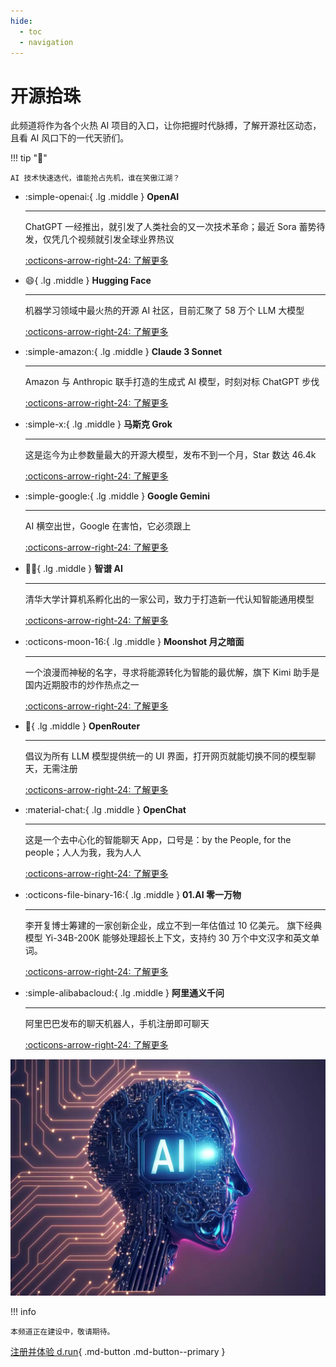 ```yaml
---
hide:
  - toc
  - navigation
---
```


# 开源拾珠

此频道将作为各个火热 AI 项目的入口，让你把握时代脉搏，了解开源社区动态，且看 AI 风口下的一代天骄们。

!!! tip "🤔"

    AI 技术快速迭代，谁能抢占先机，谁在笑傲江湖？

<div class="grid cards" markdown>

-   :simple-openai:{ .lg .middle } __OpenAI__

    ---

    ChatGPT 一经推出，就引发了人类社会的又一次技术革命；最近 Sora 蓄势待发，仅凭几个视频就引发全球业界热议

    [:octicons-arrow-right-24: 了解更多](./openai.md)

-   :smile:{ .lg .middle } __Hugging Face__

    ---

    机器学习领域中最火热的开源 AI 社区，目前汇聚了 58 万个 LLM 大模型

    [:octicons-arrow-right-24: 了解更多](./huggingface.md)

-   :simple-amazon:{ .lg .middle } __Claude 3 Sonnet__

    ---

    Amazon 与 Anthropic 联手打造的生成式 AI 模型，时刻对标 ChatGPT 步伐

    [:octicons-arrow-right-24: 了解更多](https://www.anthropic.com/news/claude-3-family)

-   :simple-x:{ .lg .middle } __马斯克 Grok__

    ---

    这是迄今为止参数量最大的开源大模型，发布不到一个月，Star 数达 46.4k

    [:octicons-arrow-right-24: 了解更多](https://github.com/xai-org/grok-1)

-   :simple-google:{ .lg .middle } __Google Gemini__

    ---

    AI 横空出世，Google 在害怕，它必须跟上

    [:octicons-arrow-right-24: 了解更多](https://gemini.google.com/)

-   :student:{ .lg .middle } __智谱 AI__

    ---

    清华大学计算机系孵化出的一家公司，致力于打造新一代认知智能通用模型

    [:octicons-arrow-right-24: 了解更多](https://www.zhipuai.cn/)

-   :octicons-moon-16:{ .lg .middle } __Moonshot 月之暗面__

    ---

    一个浪漫而神秘的名字，寻求将能源转化为智能的最优解，旗下 Kimi 助手是国内近期股市的炒作热点之一

    [:octicons-arrow-right-24: 了解更多](https://www.moonshot.cn/)

-   :open_hands:{ .lg .middle } __OpenRouter__

    ---

    倡议为所有 LLM 模型提供统一的 UI 界面，打开网页就能切换不同的模型聊天，无需注册

    [:octicons-arrow-right-24: 了解更多](https://openrouter.ai/)

-   :material-chat:{ .lg .middle } __OpenChat__

    ---

    这是一个去中心化的智能聊天 App，口号是：by the People, for the people；人人为我，我为人人

    [:octicons-arrow-right-24: 了解更多](https://oc.app/)

-   :octicons-file-binary-16:{ .lg .middle } __01.AI 零一万物__

    ---

    李开复博士筹建的一家创新企业，成立不到一年估值过 10 亿美元。
    旗下经典模型 Yi-34B-200K 能够处理超长上下文，支持约 30 万个中文汉字和英文单词。

    [:octicons-arrow-right-24: 了解更多](https://www.lingyiwanwu.com/)

-   :simple-alibabacloud:{ .lg .middle } __阿里通义千问__

    ---

    阿里巴巴发布的聊天机器人，手机注册即可聊天

    [:octicons-arrow-right-24: 了解更多](https://tongyi.aliyun.com/qianwen/)

</div>

![AI image](./images/open.png)

!!! info

    本频道正在建设中，敬请期待。

[注册并体验 d.run](https://console.d.run/){ .md-button .md-button--primary }

